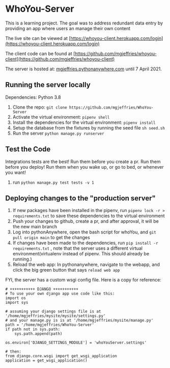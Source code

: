 # WhoYou-Server
This is a learning project. The goal was to address redundant data entry by providing an app where users an manage their own content

The live site can be viewed at [https://whoyou-client.herokuapp.com/login](https://whoyou-client.herokuapp.com/login)

The client code can be found at [https://github.com/mgjeffries/whoyou-client](https://github.com/mgjeffries/whoyou-client)

The server is hosted at: [mgjeffries.pythonanywhere.com](mgjeffries.pythonanywhere.com) until 7 April 2021.

## Running the server locally
Dependencies:
Python 3.8

1. Clone the repo: `git clone https://github.com/mgjeffries/WhoYou-Server`
1. Activate the virtual environment: `pipenv shell`
1. Install the dependencies for the virtual environment: `pipenv install`
1. Setup the database from the fixtures by running the seed file `sh seed.sh`
1. Run the server `python manage.py runserver`

## Test the Code
Integrations tests are the best! Run them before you create a pr. Run them before you deploy! Run them when you wake up, or go to bed, or whenever you want! 

1. run `python manage.py test tests -v 1`
## Deploying changes to the "production server" 

1. If new packages have been installed in the pipenv, run `pipenv lock -r > requirements.txt` to save these dependencies to the virtual environment
1. Push your changes to github, create a pr, and after approval, it will be the new main branch
1. Log into pythonAnywhere, open the bash script for whoYou, and `git pull origin main` to get the changes
1. If changes have been made to the dependencies, run `pip install -r requirements.txt` , note that the server uses a different virtual environment(virtualenv instead of pipenv. This should already be running.)
1. Reload the web app: In pythonanywhere, navigate to the webapp, and click the big green button that says `reload web app` 

FYI, the server has a custom wsgi config file. Here is a copy for reference: 
```
# +++++++++++ DJANGO +++++++++++
# To use your own django app use code like this:
import os
import sys

# assuming your django settings file is at '/home/mgjeffries/mysite/mysite/settings.py'
# and your manage.py is is at '/home/mgjeffries/mysite/manage.py'
path = '/home/mgjeffries/WhoYou-Server'
if path not in sys.path:
    sys.path.append(path)

os.environ['DJANGO_SETTINGS_MODULE'] = 'whoYouServer.settings'

# then:
from django.core.wsgi import get_wsgi_application
application = get_wsgi_application()
```